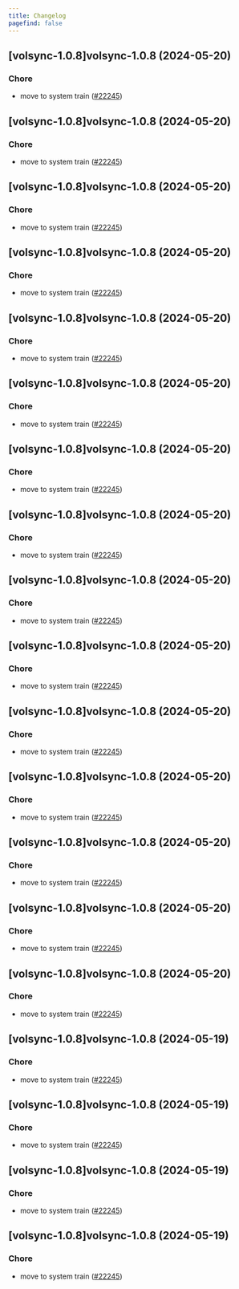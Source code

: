 ```yaml
---
title: Changelog
pagefind: false
---
```




## [volsync-1.0.8]volsync-1.0.8 (2024-05-20)

### Chore



- move to system train ([#22245](https://github.com/truecharts/charts/issues/22245))


## [volsync-1.0.8]volsync-1.0.8 (2024-05-20)

### Chore



- move to system train ([#22245](https://github.com/truecharts/charts/issues/22245))


## [volsync-1.0.8]volsync-1.0.8 (2024-05-20)

### Chore



- move to system train ([#22245](https://github.com/truecharts/charts/issues/22245))


## [volsync-1.0.8]volsync-1.0.8 (2024-05-20)

### Chore



- move to system train ([#22245](https://github.com/truecharts/charts/issues/22245))


## [volsync-1.0.8]volsync-1.0.8 (2024-05-20)

### Chore



- move to system train ([#22245](https://github.com/truecharts/charts/issues/22245))


## [volsync-1.0.8]volsync-1.0.8 (2024-05-20)

### Chore



- move to system train ([#22245](https://github.com/truecharts/charts/issues/22245))


## [volsync-1.0.8]volsync-1.0.8 (2024-05-20)

### Chore



- move to system train ([#22245](https://github.com/truecharts/charts/issues/22245))


## [volsync-1.0.8]volsync-1.0.8 (2024-05-20)

### Chore



- move to system train ([#22245](https://github.com/truecharts/charts/issues/22245))


## [volsync-1.0.8]volsync-1.0.8 (2024-05-20)

### Chore



- move to system train ([#22245](https://github.com/truecharts/charts/issues/22245))


## [volsync-1.0.8]volsync-1.0.8 (2024-05-20)

### Chore



- move to system train ([#22245](https://github.com/truecharts/charts/issues/22245))


## [volsync-1.0.8]volsync-1.0.8 (2024-05-20)

### Chore



- move to system train ([#22245](https://github.com/truecharts/charts/issues/22245))


## [volsync-1.0.8]volsync-1.0.8 (2024-05-20)

### Chore



- move to system train ([#22245](https://github.com/truecharts/charts/issues/22245))


## [volsync-1.0.8]volsync-1.0.8 (2024-05-20)

### Chore



- move to system train ([#22245](https://github.com/truecharts/charts/issues/22245))


## [volsync-1.0.8]volsync-1.0.8 (2024-05-20)

### Chore



- move to system train ([#22245](https://github.com/truecharts/charts/issues/22245))


## [volsync-1.0.8]volsync-1.0.8 (2024-05-20)

### Chore



- move to system train ([#22245](https://github.com/truecharts/charts/issues/22245))


## [volsync-1.0.8]volsync-1.0.8 (2024-05-19)

### Chore



- move to system train ([#22245](https://github.com/truecharts/charts/issues/22245))


## [volsync-1.0.8]volsync-1.0.8 (2024-05-19)

### Chore



- move to system train ([#22245](https://github.com/truecharts/charts/issues/22245))


## [volsync-1.0.8]volsync-1.0.8 (2024-05-19)

### Chore



- move to system train ([#22245](https://github.com/truecharts/charts/issues/22245))


## [volsync-1.0.8]volsync-1.0.8 (2024-05-19)

### Chore



- move to system train ([#22245](https://github.com/truecharts/charts/issues/22245))